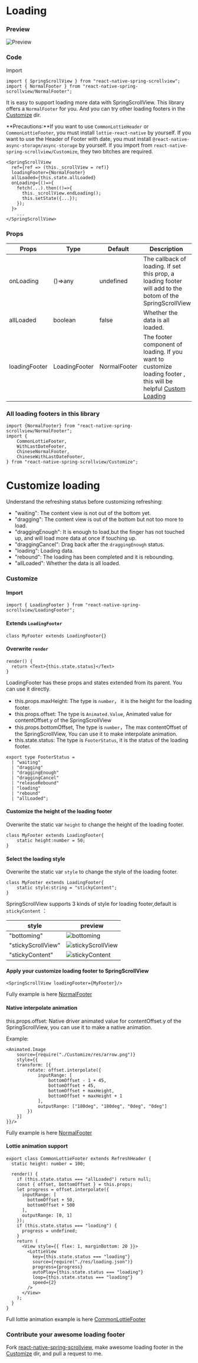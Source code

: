 # Loading

### Preview
![Preview](../../res/LoadingStickyContent.gif)

### Code

Import

```$js
import { SpringScrollView } from "react-native-spring-scrollview";
import { NormalFooter } from "react-native-spring-scrollview/NormalFooter";
```

It is easy to support loading more data with SpringScrollView. This library offers a `NormalFooter` for you. And you can try other loading footers in the [Customize](https://github.com/bolan9999/react-native-spring-scrollview/tree/master/src/Customize) dir.

**Precautions:**If you want to use `CommonLottieHeader` or `CommonLottieFooter`, you must install `lottie-react-native` by yourself. If you want to use the Header of Footer with date, you must install `@react-native-async-storage/async-storage` by yourself. If you import from `react-native-spring-scrollview/Customize`, they two bitches are required.

```$js
<SpringScrollView
  ref={ref => (this._scrollView = ref)}
  loadingFooter={NormalFooter}
  allLoaded={this.state.allLoaded}
  onLoading={()=>{
    fetch(...).then(()=>{
      this._scrollView.endLoading();
      this.setState({...});
    });
  }>
    ...
</SpringScrollView>
```


### Props

Props  |  Type  |  Default  |  Description  
---- | ------ | --------- | --------
onLoading | ()=>any | undefined | The callback of loading. If set this prop, a loading footer will add to the botom of the SpringScrollView
allLoaded | boolean | false | Whether the data is all loaded.
loadingFooter | LoadingFooter | NormalFooter | The footer component of loading. If you want to customize loading footer , this will be helpful [Custom Loading](/en/V2/CustomLoading)



### All loading footers in this library

```
import {NormalFooter} from "react-native-spring-scrollview/NormalFooter";
import {
    CommonLottieFooter,
    WithLastDateFooter,
    ChineseNormalFooter,
    ChineseWithLastDateFooter,
} from "react-native-spring-scrollview/Customize";
```

# Customize loading

Understand the refreshing status before customizing refreshing:

* "waiting": The content view is not out of the bottom yet.
* "dragging": The content view is out of the bottom but not too more to load.
* "draggingEnough": It is enough to load,but the finger has not touched up, and will load more data at once if touching up.
* "draggingCancel": Drag back after the `draggingEnough` status.
* "loading": Loading data.
* "rebound": The loading has been completed and it is rebounding.
* "allLoaded": Whether the data is all loaded.

### Customize

#### Import
```$js
import { LoadingFooter } from "react-native-spring-scrollview/LoadingFooter";
```

#### Extends `LoadingFooter`
```$js
class MyFooter extends LoadingFooter{}
```

#### Overwrite `render`
```$js
render() {
  return <Text>{this.state.status}</Text>
}
```

LoadingFooter has these props and states extended from its parent. You can use it directly.
* this.props.maxHeight: The type is `number`， it is the height for the loading footer.
* this.props.offset: The type is `Animated.Value`, Animated value for contentOffset.y of the SpringScrollView
* this.props.bottomOffset, The type is `number`，The max contentOffset of  the SpringScrollView, You can use it to make interpolate animation.
* this.state.status: The type is `FooterStatus`, it is the status of the loading footer.
```$js
export type FooterStatus =
  | "waiting"
  | "dragging"
  | "draggingEnough"
  | "draggingCancel"
  | "releaseRebound"
  | "loading"
  | "rebound"
  | "allLoaded";
```

#### Customize the height of the loading footer
Overwrite the static var `height` to change the height of the loading footer.
```$js
class MyFooter extends LoadingFooter{
    static height:number = 50;
}
```

#### Select the loading style

Overwrite the static var `style` to change the style of the loading footer.
```
class MyFooter extends LoadingFooter{
    static style:string = "stickyContent";
}
```

SpringScrollView supports 3 kinds of style for loading footer,default is `stickyContent` ：

style  |  preview
---- | ------
"bottoming" | ![bottoming](../../res/LoadingBottoming.gif)
"stickyScrollView" | ![stickyScrollView](../../res/LoadingStickyScrollView.gif)
"stickyContent" | ![stickyContent](../../res/LoadingStickyContent.gif)

#### Apply your customize loading footer to SpringScrollView
```$js
<SpringScrollView loadingFooter={MyFooter}/>
```

Fully example is here [NormalFooter](https://github.com/bolan9999/react-native-spring-scrollview/blob/master/src/LoadingFooter.js)

#### Native interpolate animation

this.props.offset: Native driver animated value for contentOffset.y of the SpringScrollView, you can use it to make a native animation.

Example:

```$js
<Animated.Image
    source={require("./Customize/res/arrow.png")}
    style={{
    transform: [{
        rotate: offset.interpolate({
            inputRange: [
                bottomOffset - 1 + 45,
                bottomOffset + 45,
                bottomOffset + maxHeight,
                bottomOffset + maxHeight + 1
            ],
            outputRange: ["180deg", "180deg", "0deg", "0deg"]
        })
    }]
}}/>
```

Fully example is here [NormalFooter](https://github.com/bolan9999/react-native-spring-scrollview/blob/master/src/NormalFooter.js)

#### Lottie animation support

```
export class CommonLottieFooter extends RefreshHeader {
  static height: number = 100;

  render() {
    if (this.state.status === "allLoaded") return null;
    const { offset, bottomOffset } = this.props;
    let progress = offset.interpolate({
      inputRange: [
        bottomOffset + 50,
        bottomOffset + 500
      ],
      outputRange: [0, 1]
    });
    if (this.state.status === "loading") {
      progress = undefined;
    }
    return (
      <View style={{ flex: 1, marginBottom: 20 }}>
        <LottieView
          key={this.state.status === "loading"}
          source={require("./res/loading.json")}
          progress={progress}
          autoPlay={this.state.status === "loading"}
          loop={this.state.status === "loading"}
          speed={2}
        />
      </View>
    );
  }
}
```
Full lottie animation example is here [CommonLottieFooter](https://github.com/bolan9999/react-native-spring-scrollview/blob/master/src/Customize/CommonLottieFooter.js)

### Contribute your awesome loading footer

Fork [react-native-spring-scrollview](https://github.com/bolan9999/react-native-spring-scrollview), make awesome loading footer in the [Customize](https://github.com/bolan9999/react-native-spring-scrollview/tree/master/src/Customize) dir, and pull a request to me.
